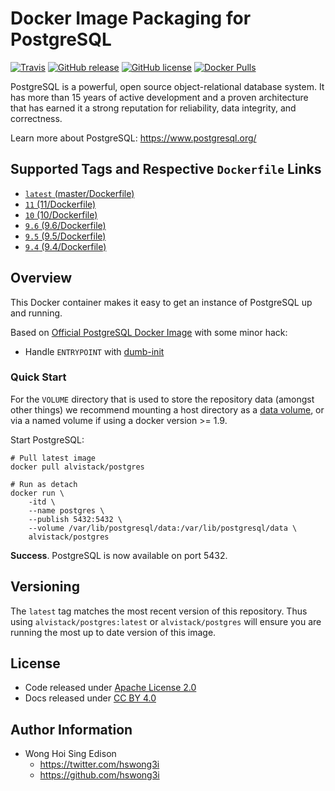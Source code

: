 # Docker Image Packaging for PostgreSQL

[![Travis](https://img.shields.io/travis/alvistack/docker-postgres.svg)](https://travis-ci.org/alvistack/docker-postgres)
[![GitHub release](https://img.shields.io/github/release/alvistack/docker-postgres.svg)](https://github.com/alvistack/docker-postgres/releases)
[![GitHub license](https://img.shields.io/github/license/alvistack/docker-postgres.svg)](https://github.com/alvistack/docker-postgres/blob/master/LICENSE)
[![Docker Pulls](https://img.shields.io/docker/pulls/alvistack/postgres.svg)](https://hub.docker.com/r/alvistack/postgres/)

PostgreSQL is a powerful, open source object-relational database system. It has more than 15 years of active development and a proven architecture that has earned it a strong reputation for reliability, data integrity, and correctness.

Learn more about PostgreSQL: <https://www.postgresql.org/>

## Supported Tags and Respective `Dockerfile` Links

  - [`latest` (master/Dockerfile)](https://github.com/alvistack/docker-postgres/blob/master/Dockerfile)
  - [`11` (11/Dockerfile)](https://github.com/alvistack/docker-postgres/blob/11/Dockerfile)
  - [`10` (10/Dockerfile)](https://github.com/alvistack/docker-postgres/blob/10/Dockerfile)
  - [`9.6` (9.6/Dockerfile)](https://github.com/alvistack/docker-postgres/blob/9.6/Dockerfile)
  - [`9.5` (9.5/Dockerfile)](https://github.com/alvistack/docker-postgres/blob/9.5/Dockerfile)
  - [`9.4` (9.4/Dockerfile)](https://github.com/alvistack/docker-postgres/blob/9.4/Dockerfile)

## Overview

This Docker container makes it easy to get an instance of PostgreSQL up and running.

Based on [Official PostgreSQL Docker Image](https://hub.docker.com/_/postgres/) with some minor hack:

  - Handle `ENTRYPOINT` with [dumb-init](https://github.com/Yelp/dumb-init)

### Quick Start

For the `VOLUME` directory that is used to store the repository data (amongst other things) we recommend mounting a host directory as a [data volume](https://docs.docker.com/engine/tutorials/dockervolumes/#/data-volumes), or via a named volume if using a docker version \>= 1.9.

Start PostgreSQL:

    # Pull latest image
    docker pull alvistack/postgres
    
    # Run as detach
    docker run \
        -itd \
        --name postgres \
        --publish 5432:5432 \
        --volume /var/lib/postgresql/data:/var/lib/postgresql/data \
        alvistack/postgres

**Success**. PostgreSQL is now available on port 5432.

## Versioning

The `latest` tag matches the most recent version of this repository. Thus using `alvistack/postgres:latest` or `alvistack/postgres` will ensure you are running the most up to date version of this image.

## License

  - Code released under [Apache License 2.0](LICENSE)
  - Docs released under [CC BY 4.0](http://creativecommons.org/licenses/by/4.0/)

## Author Information

  - Wong Hoi Sing Edison
      - <https://twitter.com/hswong3i>
      - <https://github.com/hswong3i>
